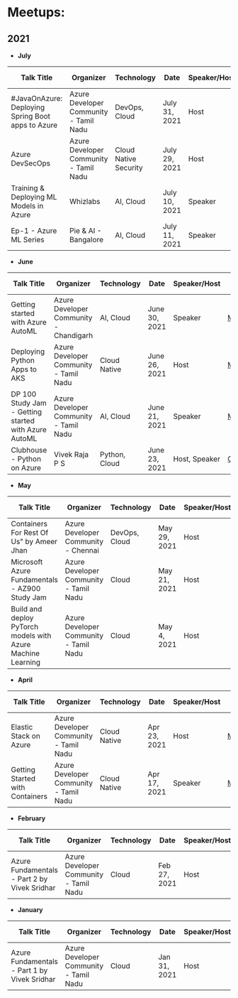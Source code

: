 # Meetups:

## 2021

* **July** 

| Talk Title                                                  | Organizer                              | Technology            | Date          | Speaker/Host  | Event Link                                                                           | Resources                                                                                                                        |
|-------------------------------------------------------------|----------------------------------------|-----------------------|---------------|---------------|--------------------------------------------------------------------------------------|----------------------------------------------------------------------------------------------------------------------------------|
| #JavaOnAzure: Deploying Spring Boot apps to Azure           | Azure Developer Community - Tamil Nadu | DevOps, Cloud         | July 31, 2021 | Host          | [RSVP](https://www.meetup.com/azure-developer-community-chennai/events/279145191/)  | -                                                                                                                                |
| Azure DevSecOps                                             | Azure Developer Community - Tamil Nadu | Cloud Native Security | July 29, 2021 | Host          | Scheduled                                                                            | -                                                                                                                                |
| Training & Deploying ML Models in Azure                               | Whizlabs                               | AI, Cloud             | July 10, 2021 | Speaker       | [RSVP](https://us06web.zoom.us/webinar/register/8116254766587/WN_rp9J_JliT8qg9SQ6jcAPKA)                                                                            | [Git Repo](https://github.com/Vivek0712/azuremlseries)                                                                                                                                |
| Ep-1 - Azure ML Series                                      | Pie & AI - Bangalore                   | AI, Cloud             | July 11, 2021 | Speaker       | [RSVP](https://www.eventbrite.com/e/pie-ai-bangalore-azure-machine-learning-series-tickets-162466444509)                                                                            | -                                                                                                                                |

* **June**

| Talk Title                                                  | Organizer                              | Technology            | Date          | Speaker/Host  | Event Link                                                                           | Resources                                                                                                                        |
|-------------------------------------------------------------|----------------------------------------|-----------------------|---------------|---------------|--------------------------------------------------------------------------------------|----------------------------------------------------------------------------------------------------------------------------------|
| Getting started with Azure AutoML                           | Azure Developer Community - Chandigarh | AI, Cloud             | June 30, 2021 | Speaker       | [Meetup](https://t.co/KyWiSdJI4H?amp=1)                                             | [Deck](https://github.com/Vivek0712/Vivek0712/blob/main/Meetups/Decks/june11-automl%20copy.pptx)                                 |
| Deploying Python Apps to AKS                                | Azure Developer Community - Tamil Nadu | Cloud Native          | June 26, 2021 | Host          | [Meetup](https://www.meetup.com/azure-developer-community-chennai/events/278395160/) | -                                                                                                                                |
| DP 100 Study Jam - Getting started with Azure AutoML        | Azure Developer Community - Tamil Nadu | AI, Cloud             | June 21, 2021 | Speaker       | [Meetup](https://www.meetup.com/azure-developer-community-chennai/events/278442346/) | [Deck](https://github.com/Vivek0712/Vivek0712/blob/main/Meetups/Decks/june11-automl%20copy.pptx)                                 |
| Clubhouse - Python on Azure                                 | Vivek Raja P S                         | Python, Cloud         | June 23, 2021 | Host, Speaker | [Clubhouse](https://t.co/wMRxZpqV4e?amp=1)                                           | -                                                                                                                                |

* **May**

| Talk Title                                                  | Organizer                              | Technology            | Date          | Speaker/Host  | Event Link                                                                           | Resources                                                                                                                        |
|-------------------------------------------------------------|----------------------------------------|-----------------------|---------------|---------------|--------------------------------------------------------------------------------------|----------------------------------------------------------------------------------------------------------------------------------|
| Containers For Rest Of Us" by Ameer Jhan                    | Azure Developer Community - Chennai    | DevOps, Cloud         | May 29, 2021  | Host          | [Meetup](https://lnkd.in/ggs5chE)                                                    | [Deck](https://containers-for-rest-of-us.netlify.app)                                                                            |
| Microsoft Azure Fundamentals - AZ900 Study Jam              | Azure Developer Community - Tamil Nadu | Cloud                 | May 21, 2021  | Host          | [Meetup](https://www.meetup.com/azure-developer-community-chennai/events/277732090/) | [Deck](https://t.co/C0CDCYXi4p?amp=1)                                                                                            |
| Build and deploy PyTorch models with Azure Machine Learning | Azure Developer Community - Tamil Nadu | Cloud                 | May 4, 2021   | Host          | [Meetup](https://www.meetup.com/azure-developer-community-chennai/events/277975106/) | -                                                                                                                                |


* **April**

| Talk Title                                                  | Organizer                              | Technology            | Date          | Speaker/Host  | Event Link                                                                           | Resources                                                                                                                        |
|-------------------------------------------------------------|----------------------------------------|-----------------------|---------------|---------------|--------------------------------------------------------------------------------------|----------------------------------------------------------------------------------------------------------------------------------|
| Elastic Stack on Azure                                      | Azure Developer Community - Tamil Nadu | Cloud Native          | Apr 23, 2021  | Host          | [Meetup](https://www.meetup.com/azure-developer-community-chennai/events/277299579/) | -                                                                                                                                |
| Getting Started with Containers                             | Azure Developer Community - Tamil Nadu | Cloud Native          | Apr 17, 2021  | Speaker       | [Meetup](https://www.meetup.com/azure-developer-community-chennai/events/277373971/) | [Git Repo](https://github.com/Vivek0712/azdev-tn/tree/main/meetups/Getting%20Started%20with%20Containers%20-%20Apr16%20-%202021) |

* **February**

| Talk Title                                                  | Organizer                              | Technology            | Date          | Speaker/Host  | Event Link                                                                           | Resources                                                                                                                        |
|-------------------------------------------------------------|----------------------------------------|-----------------------|---------------|---------------|--------------------------------------------------------------------------------------|----------------------------------------------------------------------------------------------------------------------------------|
| Azure Fundamentals - Part 2 by Vivek Sridhar                | Azure Developer Community - Tamil Nadu | Cloud                 | Feb 27, 2021  | Host          | [Meetup](https://www.meetup.com/azure-developer-community-chennai/events/276191640/) | -                                                                                                                                |

* **January**

| Talk Title                                                  | Organizer                              | Technology            | Date          | Speaker/Host  | Event Link                                                                           | Resources                                                                                                                        |
|-------------------------------------------------------------|----------------------------------------|-----------------------|---------------|---------------|--------------------------------------------------------------------------------------|----------------------------------------------------------------------------------------------------------------------------------|
| Azure Fundamentals - Part 1 by Vivek Sridhar                | Azure Developer Community - Tamil Nadu | Cloud                 | Jan 31, 2021  | Host          | [Meetup](https://www.meetup.com/azure-developer-community-chennai/events/276191640/) | -                                                                                                                                |

